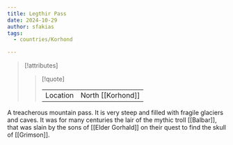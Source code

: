 ```yaml
---
title: Legthir Pass
date: 2024-10-29
author: sfakias
tags:
  - countries/Korhond

---
```

> [!attributes]
> 
> > [!quote]
> >
> > | | |
> > | --- | --- |
> > | Location | North [[Korhond]] |

A treacherous mountain pass. It is very steep and filled with fragile glaciers and caves. It was for many centuries the lair of the mythic troll [[Balbar]], that was slain by the sons of [[Elder Gorhald]] on their quest to find the skull of [[Grimson]].